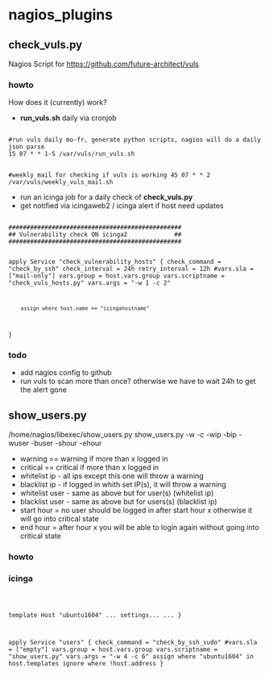 # nagios_plugins

## check_vuls.py 

Nagios Script for https://github.com/future-architect/vuls

### howto
How does it (currently) work?
- **run_vuls.sh** daily via cronjob

<code>
#run vuls daily mo-fr, generate python scripts, nagios will do a daily json parse
15 07 * * 1-5 /var/vuls/run_vuls.sh

#weekly mail for checking if vuls is working
45 07 * * 2 /var/vuls/weekly_vuls_mail.sh
</code>

- run an icinga job for a daily check of **check_vuls.py**
- get notified via icingaweb2 / icinga alert if host need updates

<code>
################################################
## Vulnerability check ON icinga2             ##
################################################

apply Service "check_vulnerability_hosts" {
        check_command = "check_by_ssh"
        check_interval = 24h
        retry_interval = 12h
        #vars.sla = ["mail-only"]
        vars.group = host.vars.group
        vars.scriptname = "check_vuls_hosts.py"
        vars.args = "-w 1 -c 2"

        assign where host.name == "icingahostname"
}
</code>

### todo
- add nagios config to github
- run vuls to scan more than once? otherwise we have to wait 24h to get the alert gone

## show_users.py 

 /home/nagios/libexec/show_users.py 
 show_users.py -w <warning> -c <critical> -wip <whitelist-ip> -bip <blacklist-ip> -wuser <whitelist-user> -buser <blacklist-user> -shour <start-hour> -ehour <end-hour>

* warning == warning if more than x logged in
* critical == critical if more than x logged in
* whitelist ip - all ips except this one will throw a warning
* blacklist ip - if logged in whith set IP(s), it will throw a warning
* whitelist user - same as above but for user(s) (whitelist ip)
* blacklist user - same as above but for users(s) (blacklist ip)
* start hour = no user should be logged in after start hour x otherwise it will go into critical state
* end hour = after hour x you will be able to login again without going into critical state


### howto

### icinga
<code>

template Host "ubuntu1604"
	...
	settings...
	...
}

apply Service "users" {
        check_command = "check_by_ssh_sudo"
        #vars.sla = ["empty"]
        vars.group = host.vars.group
        vars.scriptname = "show_users.py"
	vars.args = "-w 4 -c 6"
        assign where "ubuntu1604" in host.templates
        ignore where !host.address
}
</code>
